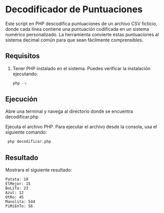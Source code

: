 # Decodificador de Puntuaciones

Este script en PHP descodifica puntuaciones de un archivo CSV ficticio, donde cada línea contiene una puntuación codificada en un sistema numérico personalizado. La herramienta convierte estas puntuaciones al sistema decimal común para que sean fácilmente comprensibles.

## Requisitos

1. Tener PHP instalado en el sistema. Puedes verificar la instalación ejecutando:
   ```bash
   php -v 

## Ejecución 

Abre una terminal y navega al directorio donde se encuentra decodificar.php

Ejecuta el archivo PHP. Para ejecutar el archivo desde la consola, usa el siguiente comando:

  ```bash
   php decodificar.php
 ``` 

## Resultado 
Mostrara el siguiente resultado:
 ````
Patata: 10
ElMejor: 15
BoLiTa: 23
Azul: 12
OtRo: 45
Manolita: 544
PiMiEnTo: 56
